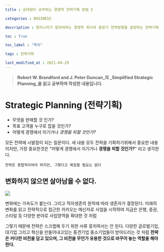 ```yaml
---
title : 공대생이 공부하는 경영학 전략기획 방법 I 

categories : BUSINESS

description : 엔지니어가 알아야하는 경영학 회사의 중장기 전략방향을 설정하는 전략기획 업무, 그에대한 해법

toc : True

toc_label : "목차"

tags : 전략기획

last_modified_at : 2021-04-29
---
```


> **Robert W. Brandford and J. Peter Duncan_의 _Simplified Strategic Planning_을 읽고 공부하며 작성한 내용입니다.**

# Strategic Planning (전략기획)

* 무엇을 판매할 것 인가?
* 목표 고객을 누구로 잡을 것인가?
* 어떻게 경쟁에서 이기거나 _경쟁을 피할 것인가?_

모든 전략에 시발점이 되는 질문이다. 세 내용 모두 전략을 기획하기위해서 중요한 내용이지만, 가장 중요한것은 "어떻게 경쟁에서 이기거나 **경쟁을 피할 것인가?**" 라고 생각한다.

```
전략은 종합적이여야 하지만, 그렇다고 복잡할 필요는 없다 
```

## 변화하지 않으면 살아남을 수 없다.

![](/Users/yangdongjae/Desktop/2021/github/YangDongJae.github.io/assets/images/Biz/StrategicPlan/TimeChangeGraph.png)



변화에는 가속도가 붙는다. 그리고 적자생존의 원칙에 따라 생존자가 결정된다. 미래의 변화를 읽고 전략적으로 접근한 카카오는 메신저로 사업을 시작하여 지금은 은행, 증권, 스타일 등 다양한 분야로 사업영역을 확대한 것 처럼<br/>

그렇기 때문에 전략은 스크랩해 두기 위한 서류 뭉치여서는 안 된다. 다양한 글로벌기업, 대기업 그리고 혁신을 만들어내고있는 중견기업 중소기업들이 받아드리는 것 처럼 **전략은  커다란 비전을 담고 있으며, 그 비전을 무언가 유용한 것으로 바꾸어 놓는 역할을 해야한다.**